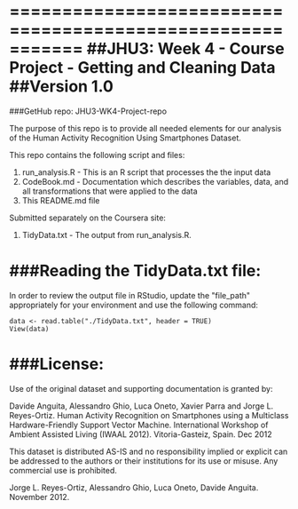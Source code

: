 ===========================================================
##JHU3: Week 4 - Course Project - Getting and Cleaning Data
##Version 1.0
===========================================================
###GetHub repo: JHU3-WK4-Project-repo

The purpose of this repo is to provide all needed elements for our analysis of the Human Activity Recognition Using Smartphones Dataset.

This repo contains the following script and files:

1. run_analysis.R - This is an R script that processes the the input data
2. CodeBook.md - Documentation which describes the variables, data, and all transformations that were applied to the data
3. This README.md file

Submitted separately on the Coursera site:

1. TidyData.txt - The output from run_analysis.R.


###Reading the TidyData.txt file:
==============================
In order to review the output file in RStudio, update the "file_path" appropriately for your environment and use the following command:

	data <- read.table("./TidyData.txt", header = TRUE) 
	View(data)


###License:
========
Use of the original dataset and supporting documentation is granted by:

Davide Anguita, Alessandro Ghio, Luca Oneto, Xavier Parra and Jorge L. Reyes-Ortiz. Human Activity Recognition on Smartphones using a Multiclass Hardware-Friendly Support Vector Machine. International Workshop of Ambient Assisted Living (IWAAL 2012). Vitoria-Gasteiz, Spain. Dec 2012

This dataset is distributed AS-IS and no responsibility implied or explicit can be addressed to the authors or their institutions for its use or misuse. Any commercial use is prohibited.

Jorge L. Reyes-Ortiz, Alessandro Ghio, Luca Oneto, Davide Anguita. November 2012.
